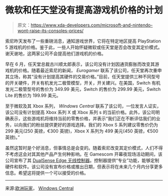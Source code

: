 # 微软和任天堂没有提高游戏机价格的计划

> 原文：<https://www.xda-developers.com/microsoft-and-nintendo-wont-raise-its-consoles-prices/>

索尼昨天发布了一些重磅消息，通知游戏世界，它将在特定地区提高 PlayStation 5 游戏机的价格。鉴于此，一些人开始怀疑微软或任天堂是否会改变其定价模式。谢天谢地，这两家公司不会提高他们游戏机的价格。

早在 6 月，任天堂总裁古川顺太郎表示，该公司没有计划因通货膨胀而改变其游戏机的价格。随着最近索尼的新闻， *Eurogamer* 联系了该公司，任天堂再次重申其立场，称其“没有计划提高其硬件的交易价格。”目前，任天堂提供三种不同型号的开关硬件，开关有机发光二极管模型，开关，开关建兴。在美国，Switch 有机发光二极管型号的售价为 349.99 美元，Switch 的售价为 299.99 美元，Switch Lite 的售价为 199.99 美元。

至于微软及其 Xbox 系列， *Windows Central* 联系了该公司，一位发言人证实，该公司没有计划提高 Xbox 系列 X 或 Xbox 系列 s 的当前价格。此外，该公司明确表示，这些游戏机将维持当前的零售价格，并表示“我们正在不断评估我们的业务，以向我们的粉丝提供更好的游戏选择。我们的 Xbox S 系列建议零售价仍为 299 美元(250 英镑，€300 英镑)，Xbox X 系列为 499 美元(450 英镑，€500 英镑)。”

虽然这暂时是个好消息，但事情总是会变的。随着索尼改变其定价模式，人们不得不考虑这会对其其他产品产生何种影响。在 Gamescom 开幕夜现场活动期间，该公司宣布了其 [DualSense Edge 无线控制器](https://www.xda-developers.com/sony-dualsense-edge-wireless-controller-playstation-5/)。控制器提供“专业”功能，能够定制硬件和软件。该公司没有宣布价格或推出日期，但表示将在未来几个月内分享更多信息。希望这将提供一个可以接受的价格。

* * *

来源:[欧洲玩家](https://www.eurogamer.net/nintendo-responds-to-playstation-price-hike)， [Windows Central](https://www.windowscentral.com/gaming/xbox/xbox-responds-to-playstations-price-hike)